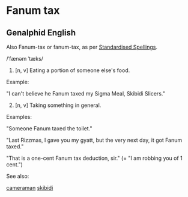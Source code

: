 # Fanum tax

## Genalphid English

Also Fanum-tax or fanum-tax, as per [Standardised Spellings](https://genius.com/33561732).

/ˈfænəm ˈtæks/

1. [n, v] Eating a portion of someone else's food.

Example:

"I can't believe he Fanum taxed my Sigma Meal, Skibidi Slicers."

2. [n, v] Taking something in general.

Examples:

"Someone Fanum taxed the toilet."

"Last Rizzmas, I gave you my gyatt, but the very next day, it got Fanum taxed."

"That is a one-cent Fanum tax deduction, sir." (= "I am robbing you of 1 cent.")

See also:

<a href="cameraman.md">cameraman</a>
<a href="skibidi.md">skibidi</a>
